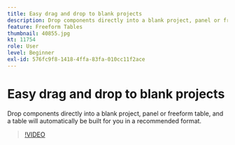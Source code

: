 ```yaml
---
title: Easy drag and drop to blank projects
description: Drop components directly into a blank project, panel or freeform table, and a table will automatically be built for you in a recommended format.
feature: Freeform Tables
thumbnail: 40855.jpg
kt: 11754
role: User
level: Beginner
exl-id: 576fc9f8-1418-4ffa-83fa-010cc11f2ace
---
```

# Easy drag and drop to blank projects

Drop components directly into a blank project, panel or freeform table, and a table will automatically be built for you in a recommended format.

>[!VIDEO](https://video.tv.adobe.com/v/3413478/?quality=12&learn=on)
